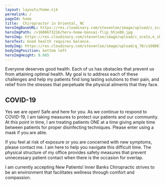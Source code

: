 ```yaml
---
layout: layouts/home.njk
permalink: /
pageId: home
title:  Chiropractor in Oriental, NC
heroImgBaseURL: https://res.cloudinary.com/stevenloe/image/upload/c_scale,e_sharpen:100,
heroImgPath: /v1608673216/hero-home-bonsai-flip_hhje08.jpg
heroImg: https://res.cloudinary.com/stevenloe/image/upload/c_scale,e_sharpen:100,w_1000/v1608673216/hero-home-bonsai-flip_hhje08.jpg
heroText: Good health requires balance.
bodyImg: https://res.cloudinary.com/stevenloe/image/upload/q_70/v1608679176/pexels-dominika-roseclay-no-background_m2qgr2.png
bodyImgPosition: bottom left
heroImgHeight: 0.665
---
```


Everyone deserves good health. Each of us has obstacles that prevent us from attaining optimal health. My goal is to address each of these challenges and help my patients find long lasting solutions to their pain, and relief from the stresses that perpetuate the physical ailments that they face. 


<div class="greenbox">

  ## COVID-19

  Yes we are open! Safe and here for you. As we continue to respond to COVID-19, I am taking measures to protect our patients and our community. At this point in time, I am treating patients ONE at a time giving ample time between patients for proper disinfecting techniques. Please enter using a mask if you are able.

  If you feel at risk of exposure or you are concerned with new symptoms, please contact me. I am here to help you navigate this difficult time. The physical structure of my office provides safety measures that prevent unnecessary patient contact when there is the occasion for overlap.

</div>


I am currently accepting New Patients! Inner Banks Chiropractic strives to be an environment that facilitates wellness through comfort and compassion.
